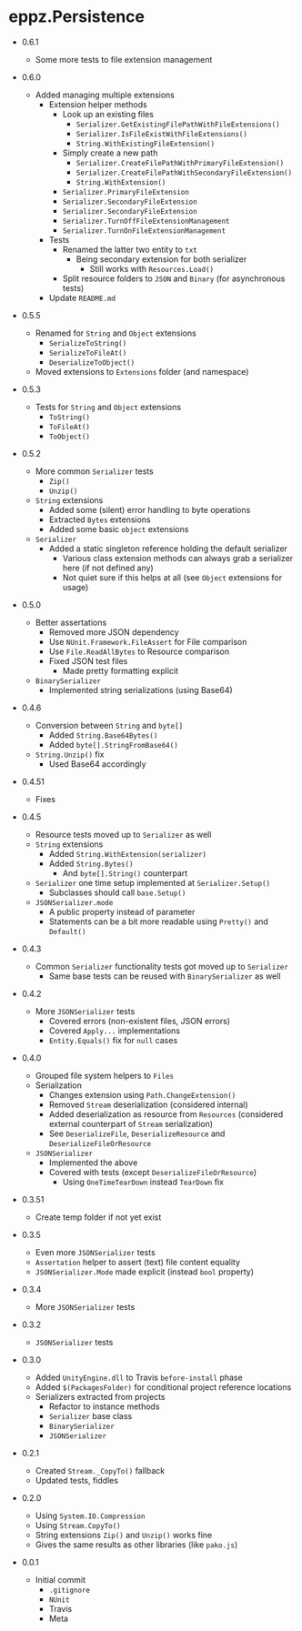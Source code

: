 # eppz.Persistence

* 0.6.1

	+ Some more tests to file extension management

* 0.6.0

	+ Added managing multiple extensions
		+ Extension helper methods
			+ Look up an existing files
				+ `Serializer.GetExistingFilePathWithFileExtensions()`
				+ `Serializer.IsFileExistWithFileExtensions()`
				+ `String.WithExistingFileExtension()`
			+ Simply create a new path
				+ `Serializer.CreateFilePathWithPrimaryFileExtension()`
				+ `Serializer.CreateFilePathWithSecondaryFileExtension()`
				+ `String.WithExtension()`
			+ `Serializer.PrimaryFileExtension`
			+ `Serializer.SecondaryFileExtension`
			+ `Serializer.SecondaryFileExtension`
			+ `Serializer.TurnOffFileExtensionManagement`
			+ `Serializer.TurnOnFileExtensionManagement`
		+ Tests
			+ Renamed the latter two entity to `txt`
				+ Being secondary extension for both serializer
					+ Still works with `Resources.Load()`
			+ Split resource folders to `JSON` and `Binary` (for asynchronous tests)
		+ Update `README.md`

* 0.5.5

	+ Renamed for `String` and `Object` extensions
		+ `SerializeToString()`
		+ `SerializeToFileAt()`
		+ `DeserializeToObject()`
	+ Moved extensions to `Extensions` folder (and namespace)

* 0.5.3

	+ Tests for `String` and `Object` extensions
		+ `ToString()`
		+ `ToFileAt()`
		+ `ToObject()`

* 0.5.2

	+ More common `Serializer` tests
		+ `Zip()`
		+ `Unzip()`		
	+ `String` extensions
		+ Added some (silent) error handling to byte operations
		+ Extracted `Bytes` extensions
		+ Added some basic `object` extensions
	+ `Serializer`
		+ Added a static singleton reference holding the default serializer
			+ Various class extension methods can always grab a serializer here (if not defined any)
			+ Not quiet sure if this helps at all (see `Object` extensions for usage)

* 0.5.0

	+ Better assertations
		+ Removed more JSON dependency
		+ Use `NUnit.Framework.FileAssert` for File comparison
		+ Use `File.ReadAllBytes` to Resource comparison
		+ Fixed JSON test files
			+ Made pretty formatting explicit
	+ `BinarySerializer`
		+ Implemented string serializations (using Base64)

* 0.4.6

	+ Conversion between `String` and `byte[]`
		+ Added `String.Base64Bytes()`
		+ Added `byte[].StringFromBase64()`
	+ `String.Unzip()` fix
		+ Used Base64 accordingly

* 0.4.51

	+ Fixes

* 0.4.5

	+ Resource tests moved up to `Serializer` as well
	+ `String` extensions
		+ Added `String.WithExtension(serializer)`
		+ Added `String.Bytes()`
			+ And `byte[].String()` counterpart
	+ `Serializer` one time setup implemented at `Serializer.Setup()`
		+ Subclasses should call `base.Setup()`
	+ `JSONSerializer.mode`
		+ A public property instead of parameter
		+ Statements can be a bit more readable using `Pretty()` and `Default()`

* 0.4.3

	+ Common `Serializer` functionality tests got moved up to `Serializer`
		+ Same base tests can be reused with `BinarySerializer` as well

* 0.4.2

	+ More `JSONSerializer` tests
		+ Covered errors (non-existent files, JSON errors)
		+ Covered `Apply...` implementations
		+ `Entity.Equals()` fix for `null` cases

* 0.4.0

	+ Grouped file system helpers to `Files`
	+ Serialization
		+ Changes extension using `Path.ChangeExtension()`
		+ Removed `Stream` deserialization (considered internal)
		+ Added deserialization as resource from `Resources` (considered external counterpart of `Stream` serialization)
		+ See `DeserializeFile`, `DeserializeResource` and `DeserializeFileOrResource`
	+ `JSONSerializer`
		+ Implemented the above
		+ Covered with tests (except `DeserializeFileOrResource`)
			+ Using `OneTimeTearDown` instead `TearDown` fix

* 0.3.51
	
	+ Create temp folder if not yet exist

* 0.3.5

	+ Even more `JSONSerializer` tests
	+ `Assertation` helper to assert (text) file content equality
	+ `JSONSerializer.Mode` made explicit (instead `bool` property)

* 0.3.4

	+ More `JSONSerializer` tests

* 0.3.2

	+ `JSONSerializer` tests

* 0.3.0

	+ Added `UnityEngine.dll` to Travis `before-install` phase
	+ Added `$(PackagesFolder)` for conditional project reference locations
	+ Serializers extracted from projects
		+ Refactor to instance methods
		+ `Serializer` base class
		+ `BinarySerializer`
		+ `JSONSerializer`

* 0.2.1

	+ Created `Stream._CopyTo()` fallback
	+ Updated tests, fiddles

* 0.2.0

	+ Using `System.IO.Compression`
	+ Using `Stream.CopyTo()`
	+ String extensions `Zip()` and `Unzip()` works fine
	+ Gives the same results as other libraries (like `pako.js`)

* 0.0.1

	+ Initial commit
		+ `.gitignore`
		+ `NUnit`
		+ Travis
		+ Meta
